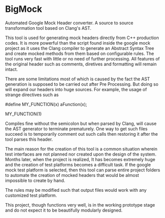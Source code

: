 # BigMock
Automated Google Mock Header converter. A source to source transformation tool based on Clang's AST.

This tool is used for generating mock headers directly from C++ production codes. It is more powerful than the script found inside the google mock project as it uses the Clang compiler to generate an Abstract Syntax Tree and create mocked methods from them based on configurable rules. The tool runs very fast with little or no need of further processing. All features of the original header such as comments, diretives and formatting will remain intact.

There are some limitations most of which is caused by the fact the AST generation is supposed to be carried out after Pre Processing. But doing so will expand our headers into huge sources. For example, the usage of strange directives such as 

#define MY_FUNCTION(x) aFunction(x); 

MY_FUNCTION(1)

Compiles fine without the semicolon but when parsed by Clang, will cause the AST generator to terminate prematurely. One way to get such files succeed is to temporarily comment out such calls then restoring it after the tool parses this header.

The main reason for the creation of this tool is a common situation wherein test interfaces are not planned nor created upon the design of the system. Months later, when the project is realized, It has becomes extremely huge and the creation of test platforms becomes a difficult task. If the google mock test platform is selected, then this tool can parse entire project folders to automate the creation of mocked headers that would be almost impossible to create by hand.

The rules may be modified such that output files would work with any customized test platform.

This project, though functions very well, is in the working prototype stage and do not expect it to be beautifully modularly designed.
